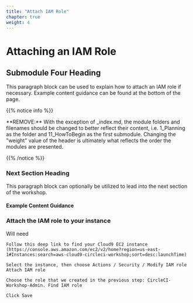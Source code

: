 ```yaml
---
title: "Attach IAM Role" 
chapter: true
weight: 4 
---
```


<!-- MORE SUBMODULES CAN BE ADDED TO DIVIDE UP THE SETUP INTO SMALLER SECTIONS -->
<!-- COPY AND PASTE THIS SUBMODULE FILE, RENAME, AND CHANGE THE CONTENTS AS NECESSARY -->

# Attaching an IAM Role

## Submodule Four Heading

This paragraph block can be used to explain how to attach an IAM role if necessary. Example content guidance can be found at the bottom of the page.

{{% notice info %}}
<p style='text-align: left;'>
**REMOVE:** With the exception of _index.md, the module folders and filenames should be changed to better reflect their content, i.e. 1_Planning as the folder and 11_HowToBegin as the first submodule. Changing the "weight" value of the header is ultimately what reflects the order the modules are presented.
</p>
{{% /notice %}}

### Next Section Heading 
This paragraph block can optionally be utilized to lead into the next section of the workshop.

#### Example Content Guidance
### Attach the IAM role to your instance
Will need

    Follow this deep link to find your Cloud9 EC2 instance
    (https://console.aws.amazon.com/ec2/v2/home?region=us-east-1#Instances:search=aws-cloud9-circleci-workshop;sort=desc:launchTime)

    Select the instance, then choose Actions / Security / Modify IAM role Attach IAM role

    Choose the role that we created in the previous step: CircleCI-Workshop-Admin. Find IAM role

    Click Save
